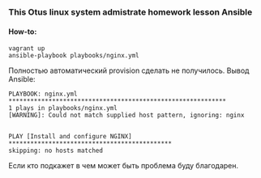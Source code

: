 ### This Otus linux system admistrate homework lesson Ansible


#### How-to:
```
vagrant up
ansible-playbook playbooks/nginx.yml
```
Полностью автоматический provision сделать не  получилось.
Вывод Ansible:
```
PLAYBOOK: nginx.yml ************************************************************
1 plays in playbooks/nginx.yml
[WARNING]: Could not match supplied host pattern, ignoring: nginx


PLAY [Install and configure NGINX] *********************************************
skipping: no hosts matched
```
Если кто подкажет в чем может быть проблема буду благодарен.
